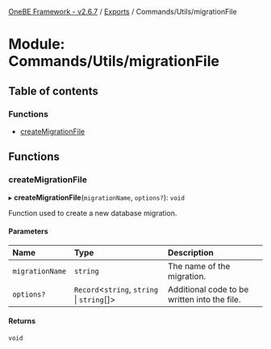 [OneBE Framework - v2.6.7](../README.md) / [Exports](../modules.md) / Commands/Utils/migrationFile

# Module: Commands/Utils/migrationFile

## Table of contents

### Functions

- [createMigrationFile](Commands_Utils_migrationFile.md#createmigrationfile)

## Functions

### createMigrationFile

▸ **createMigrationFile**(`migrationName`, `options?`): `void`

Function used to create a new database migration.

#### Parameters

| Name | Type | Description |
| :------ | :------ | :------ |
| `migrationName` | `string` | The name of the migration. |
| `options?` | `Record`<`string`, `string` \| `string`[]\> | Additional code to be written into the file. |

#### Returns

`void`
